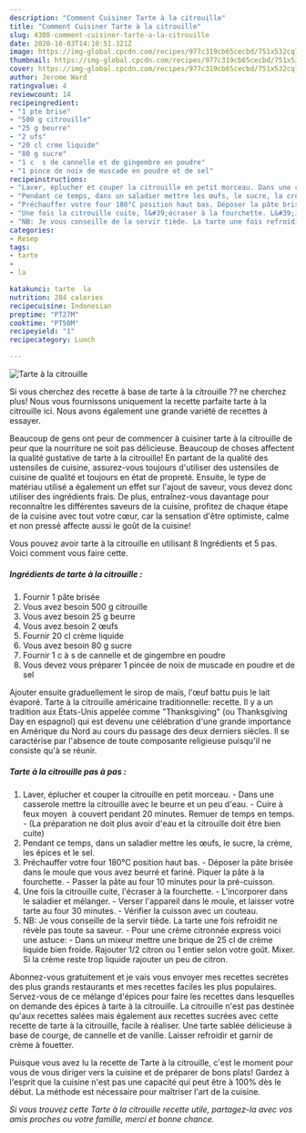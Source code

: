 ```yaml
---
description: "Comment Cuisiner Tarte à la citrouille"
title: "Comment Cuisiner Tarte à la citrouille"
slug: 4308-comment-cuisiner-tarte-a-la-citrouille
date: 2020-10-03T14:10:51.321Z
image: https://img-global.cpcdn.com/recipes/977c319cb65cecbd/751x532cq70/tarte-a-la-citrouille-photo-principale-de-la-recette.jpg
thumbnail: https://img-global.cpcdn.com/recipes/977c319cb65cecbd/751x532cq70/tarte-a-la-citrouille-photo-principale-de-la-recette.jpg
cover: https://img-global.cpcdn.com/recipes/977c319cb65cecbd/751x532cq70/tarte-a-la-citrouille-photo-principale-de-la-recette.jpg
author: Jerome Ward
ratingvalue: 4
reviewcount: 14
recipeingredient:
- "1 pte brise"
- "500 g citrouille"
- "25 g beurre"
- "2 ufs"
- "20 cl crme liquide"
- "80 g sucre"
- "1 c  s de cannelle et de gingembre en poudre"
- "1 pince de noix de muscade en poudre et de sel"
recipeinstructions:
- "Laver, éplucher et couper la citrouille en petit morceau. Dans une casserole mettre la citrouille avec le beurre et un peu d&#39;eau. Cuire à feux moyen  à couvert pendant 20 minutes. Remuer de temps en temps. (La préparation ne doit plus avoir d&#39;eau et la citrouille doit être bien cuite)"
- "Pendant ce temps, dans un saladier mettre les œufs, le sucre, la crème, les épices et le sel."
- "Préchauffer votre four 180°C position haut bas. Déposer la pâte brisée dans le moule que vous avez beurré et fariné. Piquer la pâte à la fourchette. Passer la pâte au four 10 minutes pour la pré-cuisson."
- "Une fois la citrouille cuite, l&#39;écraser à la fourchette. L&#39;incorporer dans le saladier et mélanger. Verser l&#39;appareil dans le moule, et laisser votre tarte au four 30 minutes. Vérifier la cuisson avec un couteau."
- "NB: Je vous conseille de la servir tiède. La tarte une fois refroidit ne révèle pas toute sa saveur. Pour une crème citronnée express voici une astuce: Dans un mixeur mettre une brique de 25 cl de crème liquide bien froide. Rajouter 1/2 citron ou 1 entier selon votre goût. Mixer. Si la crème reste trop liquide rajouter un peu de citron."
categories:
- Resep
tags:
- tarte
- 
- la

katakunci: tarte  la 
nutrition: 284 calories
recipecuisine: Indonesian
preptime: "PT27M"
cooktime: "PT50M"
recipeyield: "1"
recipecategory: Lunch

---
```



![Tarte à la citrouille](https://img-global.cpcdn.com/recipes/977c319cb65cecbd/751x532cq70/tarte-a-la-citrouille-photo-principale-de-la-recette.jpg)

Si vous cherchez des recette à base de tarte à la citrouille ?? ne cherchez plus! Nous vous fournissons uniquement la recette parfaite tarte à la citrouille ici. Nous avons également une grande variété de recettes à essayer.

Beaucoup de gens ont peur de commencer à cuisiner tarte à la citrouille de peur que la nourriture ne soit pas délicieuse. Beaucoup de choses affectent la qualité gustative de tarte à la citrouille! En partant de la qualité des ustensiles de cuisine, assurez-vous toujours d'utiliser des ustensiles de cuisine de qualité et toujours en état de propreté. Ensuite, le type de matériau utilisé a également un effet sur l'ajout de saveur, vous devez donc utiliser des ingrédients frais. De plus, entraînez-vous davantage pour reconnaître les différentes saveurs de la cuisine, profitez de chaque étape de la cuisine avec tout votre cœur, car la sensation d'être optimiste, calme et non pressé affecte aussi le goût de la cuisine!

<!--inarticleads1-->

Vous pouvez avoir tarte à la citrouille en utilisant 8 Ingrédients et 5 pas. Voici comment vous faire cette.

##### Ingrédients de tarte à la citrouille :

1. Fournir 1 pâte brisée
1. Vous avez besoin 500 g citrouille
1. Vous avez besoin 25 g beurre
1. Vous avez besoin 2 œufs
1. Fournir 20 cl crème liquide
1. Vous avez besoin 80 g sucre
1. Fournir 1 c à s de cannelle et de gingembre en poudre
1. Vous devez vous préparer 1 pincée de noix de muscade en poudre et de sel


Ajouter ensuite graduellement le sirop de maïs, l&#39;œuf battu puis le lait évaporé. Tarte à la citrouille américaine traditionnelle: recette. Il y a un tradition aux États-Unis appelée comme &#34;Thanksgiving&#34; (ou Thanksgiving Day en espagnol) qui est devenu une célébration d&#39;une grande importance en Amérique du Nord au cours du passage des deux derniers siècles. Il se caractérise par l&#39;absence de toute composante religieuse puisqu&#39;il ne consiste qu&#39;à se réunir. 

<!--inarticleads2-->

##### Tarte à la citrouille pas à pas :

1. Laver, éplucher et couper la citrouille en petit morceau. - Dans une casserole mettre la citrouille avec le beurre et un peu d&#39;eau. - Cuire à feux moyen  à couvert pendant 20 minutes. Remuer de temps en temps. - (La préparation ne doit plus avoir d&#39;eau et la citrouille doit être bien cuite)
1. Pendant ce temps, dans un saladier mettre les œufs, le sucre, la crème, les épices et le sel.
1. Préchauffer votre four 180°C position haut bas. - Déposer la pâte brisée dans le moule que vous avez beurré et fariné. Piquer la pâte à la fourchette. - Passer la pâte au four 10 minutes pour la pré-cuisson.
1. Une fois la citrouille cuite, l&#39;écraser à la fourchette. - L&#39;incorporer dans le saladier et mélanger. - Verser l&#39;appareil dans le moule, et laisser votre tarte au four 30 minutes. - Vérifier la cuisson avec un couteau.
1. NB: Je vous conseille de la servir tiède. La tarte une fois refroidit ne révèle pas toute sa saveur. - Pour une crème citronnée express voici une astuce: - Dans un mixeur mettre une brique de 25 cl de crème liquide bien froide. Rajouter 1/2 citron ou 1 entier selon votre goût. Mixer. Si la crème reste trop liquide rajouter un peu de citron.


Abonnez-vous gratuitement et je vais vous envoyer mes recettes secrètes des plus grands restaurants et mes recettes faciles les plus populaires. Servez-vous de ce mélange d&#39;épices pour faire les recettes dans lesquelles on demande des épices à tarte à la citrouille. La citrouille n&#39;est pas destinée qu&#39;aux recettes salées mais également aux recettes sucrées avec cette recette de tarte à la citrouille, facile à réaliser. Une tarte sablée délicieuse à base de courge, de cannelle et de vanille. Laisser refroidir et garnir de crème à fouetter. 

<!--inarticleads1-->

<p>
Puisque vous avez lu la recette de Tarte à la citrouille, c'est le moment pour vous de vous diriger vers la cuisine et de préparer de bons plats! Gardez à l'esprit que la cuisine n'est pas une capacité qui peut être à 100% dès le début. La méthode est nécessaire pour maîtriser l'art de la cuisine.
</p>

<p>
<i>Si vous trouvez cette Tarte à la citrouille recette utile, partagez-la avec vos amis proches ou votre famille, merci et bonne chance.</i>
</p>
